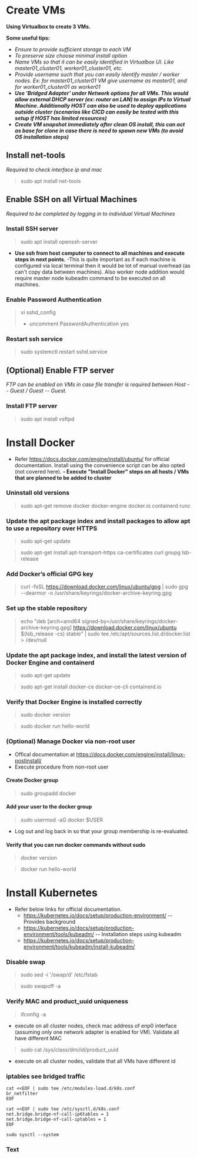 # Create VMs

**Using Virtualbox to create 3 VMs.**

**Some useful tips:**
- *Ensure to provide sufficient storage to each VM*
- *To preserve size choose minimal install option*
- *Name VMs so that it can be easily identified in Virtualbox UI. Like master01_cluster01, worker01_cluster01, etc.*
- *Provide username such that you can easily identify master / worker nodes. Ex: for master01_cluster01 VM give username as master01, and for worker01_cluster01 as worker01*
- ***Use 'Bridged Adapter' under Network options for all VMs. This would allow external DHCP server (ex: router on LAN) to assign IPs to Virtual Machine. Additionally HOST can also be used to deploy applications outside cluster (scenarios like CICD can easily be tested with this setup if HOST has limited resources)***
- ***Create VM snapshot immediately after clean OS install, this can act as base for clone in case there is need to spawn new VMs (to avoid OS installation steps)***

## Install net-tools
*Required to check interface ip and mac*
> sudo apt install net-tools

## Enable SSH on all Virtual Machines
*Required to be completed by logging in to individual Virtual Machines*

### Install SSH server
> sudo apt install openssh-server

- **Use ssh from host computer to connect to all machines and execute steps in next points.**
	-This is quite important as if each machine is configured via local terminal then it would be lot of manual overhead (as can't copy data between machines). Also worker node addition would require master node kubeadm command to be executed on all machines.

### Enable Password Authentication
> vi sshd_config
> 	- uncomment PasswordAuthentication yes

### Restart ssh service
> sudo systemctl restart sshd.service

## (Optional) Enable FTP server
*FTP can be enabled on VMs in case file transfer is required between Host -- Guest / Guest -- Guest.*

### Install FTP server
> sudo apt install vsftpd


# Install Docker
- Refer https://docs.docker.com/engine/install/ubuntu/ for official documentation. Install using the convenience script can be also opted (not covered here).
**- Execute "Install Docker" steps on all hosts / VMs that are planned to be added to cluster**

### Uninstall old versions
> sudo apt-get remove docker docker-engine docker.io containerd runc

### Update the apt package index and install packages to allow apt to use a repository over HTTPS
> sudo apt-get update

> sudo apt-get install apt-transport-https ca-certificates curl gnupg lsb-release

### Add Docker’s official GPG key
> curl -fsSL https://download.docker.com/linux/ubuntu/gpg | sudo gpg --dearmor -o /usr/share/keyrings/docker-archive-keyring.gpg

### Set up the stable repository
> echo "deb [arch=amd64 signed-by=/usr/share/keyrings/docker-archive-keyring.gpg] https://download.docker.com/linux/ubuntu $(lsb_release -cs) stable" | sudo tee /etc/apt/sources.list.d/docker.list > /dev/null

### Update the apt package index, and install the latest version of Docker Engine and containerd
> sudo apt-get update

> sudo apt-get install docker-ce docker-ce-cli containerd.io

### Verify that Docker Engine is installed correctly
> sudo docker version

> sudo docker run hello-world

### (Optional) Manage Docker via non-root user
- Offical documentation at https://docs.docker.com/engine/install/linux-postinstall/
- Execute procedure from non-root user

#### Create Docker group
> sudo groupadd docker

#### Add your user to the docker group
> sudo usermod -aG docker $USER
- Log out and log back in so that your group membership is re-evaluated.

#### Verify that you can run docker commands without sudo
> docker version

> docker run hello-world


# Install Kubernetes
- Refer below links for official documentation.
  - https://kubernetes.io/docs/setup/production-environment/			-- Provides background
  - https://kubernetes.io/docs/setup/production-environment/tools/kubeadm/ 	-- Installation steps using kubeadm
  - https://kubernetes.io/docs/setup/production-environment/tools/kubeadm/install-kubeadm/

### Disable swap
> sudo sed -i '/swap/d' /etc/fstab

> sudo swapoff -a

### Verify MAC and product_uuid uniqueness
> ifconfig -a
- execute on all cluster nodes, check mac address of enp0 interface (assuming only one network adapter is enabled for VM). Validate all have different MAC

> sudo cat /sys/class/dmi/id/product_uuid
- execute on all cluster nodes, validate that all VMs have different id

### iptables see bridged traffic
  ```
  cat <<EOF | sudo tee /etc/modules-load.d/k8s.conf
  br_netfilter
  EOF

  cat <<EOF | sudo tee /etc/sysctl.d/k8s.conf
  net.bridge.bridge-nf-call-ip6tables = 1
  net.bridge.bridge-nf-call-iptables = 1
  EOF

  sudo sysctl --system
  ```
### Text
